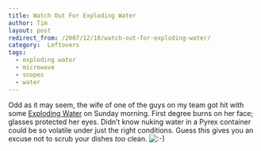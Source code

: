 ```yaml
---
title: Watch Out For Exploding Water
author: Tim
layout: post
redirect_from: /2007/12/10/watch-out-for-exploding-water/
category:  Leftovers
tags:
  - exploding water
  - microwave
  - snopes
  - water
---
```

Odd as it may seem, the wife of one of the guys on my team got hit with some [Exploding Water][1] on Sunday morning. First degree burns on her face; glasses protected her eyes. Didn&#8217;t know nuking water in a Pyrex container could be so volatile under just the right conditions. Guess this gives you an excuse not to scrub your dishes *too* clean. <img src="http://timshadel.com/wp-includes/images/smilies/icon_smile.gif" alt=":-)" class="wp-smiley" />

 [1]: http://www.snopes.com/science/microwave.asp
